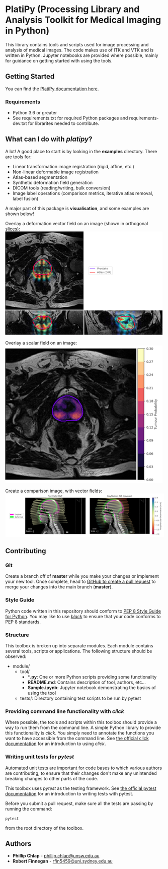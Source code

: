 # PlatiPy (Processing Library and Analysis Toolkit for Medical Imaging in Python)

This library contains tools and scripts used for image processing and analysis of medical images.
The code makes use of ITK and VTK and is written in Python. Jupyter notebooks are provided where
possible, mainly for guidance on getting started with using the tools.

## Getting Started

You can find the [PlatiPy documentation here](https://pyplati.github.io/platipy/).

### Requirements

- Python 3.6 or greater
- See requirements.txt for required Python packages and requirements-dev.txt for librarites needed to contribute.

## What can I do with ***platipy***?
A lot! A good place to start is by looking in the **examples** directory. There are tools for:
 - Linear transformation image registration (rigid, affine, etc.)
 - Non-linear deformable image registration
 - Atlas-based segmentation
 - Synthetic deformation field generation
 - DICOM tools (reading/writing, bulk conversion)
 - Image label operations (comparison metrics, iterative atlas removal, label fusion)
 
A major part of this package is **visualisation**, and some examples are shown below!

Overlay a deformation vector field on an image (shown in orthogonal slices):
![Figure 1](assets/prostate_dir.png)

Overlay a scalar field on an image:
![Figure 2](assets/prostate_tumour_p.png)

Create a comparison image, with vector fields:
![Figure 3](assets/hn_dvf_overlay.jpeg)

## Contributing

### Git

Create a branch off of **master** while you make your changes or implement your new tool.
Once complete, head to  [GitHub to create a pull 
request](https://github.com/pyplati/platipy/compare) to merge your changes into the main branch
(**master**).

### Style Guide

Python code written in this repository should conform to
[PEP 8 Style Guide for Python](https://www.python.org/dev/peps/pep-0008/). You may like to use
[*black*](https://github.com/ambv/black) to ensure that your code conforms to PEP 8 standards.

### Structure

This toolbox is broken up into separate modules. Each module contains several tools, scripts or
applications. The following structure should be observed:

- module/
    - tool/
        - ***.py**: One or more Python scripts providing some functionality
        - **README.md**: Contains description of tool, authors, etc...
        - **Sample.ipynb**: Jupyter notebook demonstrating the basics of using the tool
    - tests/: Directory containing test scripts to be run by pytest

### Providing command line functionality with *click*

Where possible, the tools and scripts within this toolbox should provide a way to run them from the
command line. A simple Python library to provide this functionality is *click*. You simply need to
annotate the functions you want to have accessible from the command line. See
[the official click documentation](https://click.palletsprojects.com) for an introduction to
using *click*.

### Writing unit tests for *pytest*

Automated unit tests are important for code bases to which various authors are contributing, to
ensure that their changes don't make any unintended breaking changes to other parts of the code.

This toolbox uses *pytest* as the testing framework. See
[the official pytest documentation](https://docs.pytest.org/en/latest/getting-started.html) for an
introduction to writing tests with pytest.

Before you submit a pull request, make sure all the tests are passing by running the command:

```
pytest
```

from the root directory of the toolbox.

## Authors

* **Phillip Chlap** - [phillip.chlap@unsw.edu.au](phillip.chlap@unsw.edu.au)
* **Robert Finnegan** - [rfin5459@uni.sydney.edu.au](rfin5459@uni.sydney.edu.au)
